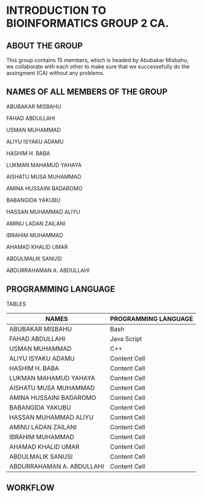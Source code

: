 # INTRODUCTION TO BIOINFORMATICS GROUP 2 CA.

## ABOUT THE GROUP
This group contains 15 members, which is headed by Abubakar Misbahu, we collaborate with each other to make sure that we successefully do the assingment (CA) without any problems.

## NAMES OF ALL MEMBERS OF THE GROUP


ABUBAKAR MISBAHU  

FAHAD ABDULLAHI

USMAN MUHAMMAD  

ALIYU ISYAKU ADAMU  

HASHIM H. BABA 

LUKMAN MAHAMUD YAHAYA

AISHATU MUSA MUHAMMAD 

AMINA HUSSAINI BADAROMO  

BABANGIDA YAKUBU 

HASSAN MUHAMMAD ALIYU 

AMINU LADAN ZAILANI 

IBRAHIM MUHAMMAD 

AHAMAD KHALID UMAR 

ABDULMALIK SANUSI

ABDURRAHAMAN A. ABDULLAHI
 
## PROGRAMMING LANGUAGE
 
TABLES
 
| NAMES  | PROGRAMMING LANGUAGE |
| ------------- | ------------- |
|  ABUBAKAR MISBAHU  | Bash  |
|FAHAD ABDULLAHI  | Java Script  | 
| USMAN MUHAMMAD    | C++  |
| ALIYU ISYAKU ADAMU  | Content Cell  |  
| HASHIM H. BABA   | Content Cell  |
|LUKMAN MAHAMUD YAHAYA | Content Cell  |  
|AISHATU MUSA MUHAMMAD   | Content Cell  |
|AMINA HUSSAINI BADAROMO   | Content Cell  | 
| BABANGIDA YAKUBU   | Content Cell  |
| HASSAN MUHAMMAD ALIYU  | Content Cell  |  
|AMINU LADAN ZAILANI   | Content Cell  |
| IBRAHIM MUHAMMAD   | Content Cell  | 
|AHAMAD KHALID UMAR  | Content Cell  |  
| ABDULMALIK SANUSI  | Content Cell  |
| ABDURRAHAMAN A. ABDULLAHI  | Content Cell  |

## WORKFLOW
 
 
 
 
 

